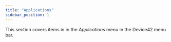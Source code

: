 ```yaml
---
title: "Applications"
sidebar_position: 1
---
```


This section covers items in in the _Applications_ menu in the Device42 menu bar.
